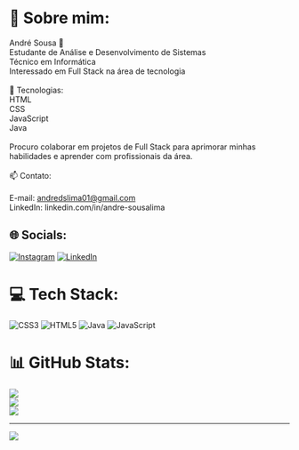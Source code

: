# 💫 Sobre mim:
André Sousa 👋<br>Estudante de Análise e Desenvolvimento de Sistemas <br>Técnico em Informática<br>Interessado em Full Stack na área de tecnologia<br><br>🌱 Tecnologias:<br>HTML<br>CSS<br>JavaScript<br>Java<br><br> Procuro colaborar em projetos de Full Stack para aprimorar minhas habilidades e aprender com profissionais da área.<br><br>📫 Contato:<br><br>E-mail: andredslima01@gmail.com<br>LinkedIn: linkedin.com/in/andre-sousalima


## 🌐 Socials:
[![Instagram](https://img.shields.io/badge/Instagram-%23E4405F.svg?logo=Instagram&logoColor=white)](https://instagram.com/_andre_dinizz) [![LinkedIn](https://img.shields.io/badge/LinkedIn-%230077B5.svg?logo=linkedin&logoColor=white)](https://linkedin.com/in/andre-sousalima) 

# 💻 Tech Stack:
![CSS3](https://img.shields.io/badge/css3-%231572B6.svg?style=for-the-badge&logo=css3&logoColor=white) ![HTML5](https://img.shields.io/badge/html5-%23E34F26.svg?style=for-the-badge&logo=html5&logoColor=white) ![Java](https://img.shields.io/badge/java-%23ED8B00.svg?style=for-the-badge&logo=java&logoColor=white) ![JavaScript](https://img.shields.io/badge/javascript-%23323330.svg?style=for-the-badge&logo=javascript&logoColor=%23F7DF1E)
# 📊 GitHub Stats:
![](https://github-readme-stats.vercel.app/api?username=AndredsLima&theme=vue&hide_border=false&include_all_commits=false&count_private=false)<br/>
![](https://github-readme-streak-stats.herokuapp.com/?user=AndredsLima&theme=vue&hide_border=false)<br/>
![](https://github-readme-stats.vercel.app/api/top-langs/?username=AndredsLima&theme=vue&hide_border=false&include_all_commits=false&count_private=false&layout=compact)

---
[![](https://visitcount.itsvg.in/api?id=AndredsLima&icon=0&color=0)](https://visitcount.itsvg.in)

<!-- Proudly created with GPRM ( https://gprm.itsvg.in ) -->
